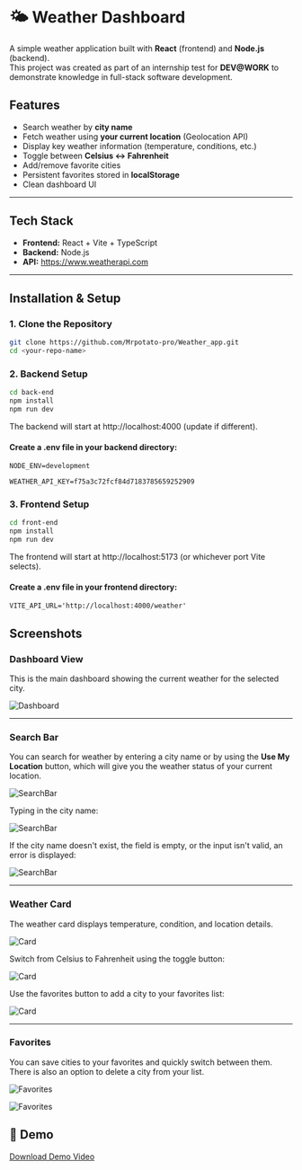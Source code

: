 # 🌤 Weather Dashboard  

A simple weather application built with **React** (frontend) and **Node.js** (backend).  
This project was created as part of an internship test for **DEV@WORK** to demonstrate knowledge in full-stack software development.  

## Features  

- Search weather by **city name** 
- Fetch weather using **your current location** (Geolocation API)  
- Display key weather information (temperature, conditions, etc.)  
- Toggle between **Celsius ↔ Fahrenheit**  
- Add/remove favorite cities  
- Persistent favorites stored in **localStorage**  
- Clean dashboard UI  

---

## Tech Stack  

- **Frontend:** React + Vite + TypeScript  
- **Backend:** Node.js  
- **API:** https://www.weatherapi.com

---

## Installation & Setup  

### 1. Clone the Repository  
```bash
git clone https://github.com/Mrpotato-pro/Weather_app.git
cd <your-repo-name>
```

### 2. Backend Setup
```bash
cd back-end
npm install
npm run dev
```
The backend will start at http://localhost:4000 (update if different).

#### Create a .env file in your backend directory:
```env
NODE_ENV=development

WEATHER_API_KEY=f75a3c72fcf84d7183785659252909
```

### 3. Frontend Setup
```bash
cd front-end
npm install
npm run dev
```
The frontend will start at http://localhost:5173 (or whichever port Vite selects).

#### Create a .env file in your frontend directory:
```env
VITE_API_URL='http://localhost:4000/weather'
```

## Screenshots

### Dashboard View  
This is the main dashboard showing the current weather for the selected city.  

![Dashboard](./images/screen9.png)

---

### Search Bar  
You can search for weather by entering a city name or by using the **Use My Location** button, which will give you the weather status of your current location.  

![SearchBar](./images/screen1.png)  

Typing in the city name:  

![SearchBar](./images/screen2.png)  

If the city name doesn't exist, the field is empty, or the input isn't valid, an error is displayed:  

![SearchBar](./images/screen3.png)  

---

### Weather Card  
The weather card displays temperature, condition, and location details.  

![Card](./images/screen4.png)  

Switch from Celsius to Fahrenheit using the toggle button:  

![Card](./images/screen5.png)  

Use the favorites button to add a city to your favorites list:  

![Card](./images/screen6.png)  

---

### Favorites  
You can save cities to your favorites and quickly switch between them.  
There is also an option to delete a city from your list.  

![Favorites](./images/screen7.png)  

![Favorites](./images/screen8.png)  


## 🎥 Demo

[Download Demo Video](./demo.gif)